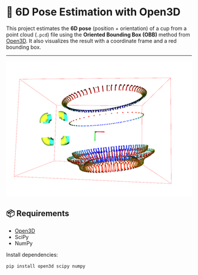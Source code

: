 # 🏺 6D Pose Estimation with Open3D

This project estimates the **6D pose** (position + orientation) of a cup from a point cloud (`.pcd`) file using the **Oriented Bounding Box (OBB)** method from [Open3D](http://www.open3d.org/). It also visualizes the result with a coordinate frame and a red bounding box.

---

![Cup Visualization](cup.png)

## 📦 Requirements

- [Open3D](http://www.open3d.org/)
- SciPy
- NumPy

Install dependencies:

```bash
pip install open3d scipy numpy
```